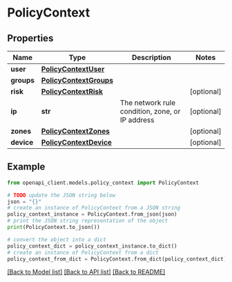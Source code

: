 # PolicyContext


## Properties

Name | Type | Description | Notes
------------ | ------------- | ------------- | -------------
**user** | [**PolicyContextUser**](PolicyContextUser.md) |  | 
**groups** | [**PolicyContextGroups**](PolicyContextGroups.md) |  | 
**risk** | [**PolicyContextRisk**](PolicyContextRisk.md) |  | [optional] 
**ip** | **str** | The network rule condition, zone, or IP address | [optional] 
**zones** | [**PolicyContextZones**](PolicyContextZones.md) |  | [optional] 
**device** | [**PolicyContextDevice**](PolicyContextDevice.md) |  | [optional] 

## Example

```python
from openapi_client.models.policy_context import PolicyContext

# TODO update the JSON string below
json = "{}"
# create an instance of PolicyContext from a JSON string
policy_context_instance = PolicyContext.from_json(json)
# print the JSON string representation of the object
print(PolicyContext.to_json())

# convert the object into a dict
policy_context_dict = policy_context_instance.to_dict()
# create an instance of PolicyContext from a dict
policy_context_from_dict = PolicyContext.from_dict(policy_context_dict)
```
[[Back to Model list]](../README.md#documentation-for-models) [[Back to API list]](../README.md#documentation-for-api-endpoints) [[Back to README]](../README.md)



